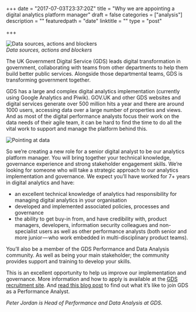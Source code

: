 +++
date = "2017-07-03T23:37:20Z"
title = "Why we are appointing a digital analytics platform manager"
draft = false
categories = ["analysis"]
description = ""
featuredpath = "date"
linktitle = ""
type = "post"

+++

![Data sources, actions and blockers](https://res.cloudinary.com/df1mif8sk/image/upload/v1499199354/hugo/dab._vt4h4s.jpg)<br>
_Data sources, actions and blockers_

The UK Government Digital Service (GDS) leads digital transformation in government, collaborating with teams from other departments to help them build better public services. Alongside those departmental teams, GDS is transforming government together.

GDS has a large and complex digital analytics implementation (currently using Google Analytics and Piwik). GOV.UK and other GDS websites and digital services generate over 500 million hits a year and there are around 1000 users, accessing data over a large number of properties and views. And as most of the digital performance analysts focus their work on the data needs of their agile team, it can be hard to find the time to do all the vital work to support and manage the platform behind this.

![Pointing at data](https://res.cloudinary.com/df1mif8sk/image/upload/v1499199355/hugo/point_ckmdjf.jpg)<br>

So we’re creating a new role for a senior digital analyst to be our analytics platform manager. You will bring together your technical knowledge, governance experience and strong stakeholder engagement skills. We’re looking for someone who will take a strategic approach to our analytics implementation and governance. We expect you’ll have worked for 7+ years in digital analytics and have:

* an excellent technical knowledge of analytics
had responsibility for managing digital analytics in your organisation
* developed and implemented associated policies, processes and governance
* the ability to get buy-in from, and have credibility with, product managers, developers, information security colleagues and non-specialist users as well as other performance analysts (both senior and more junior — who work embedded in multi-disciplinary product teams).

You’ll also be a member of the GDS Performance and Data Analysis community. As well as being your main stakeholder; the community provides support and training to develop your skills.

This is an excellent opportunity to help us improve our implementation and governance. More information and how to apply is available at the [GDS recruitment site](https://app.jobvite.com/j?cj=oqdy5fw0&s=PJblog_Blog).
And [read this blog post](https://gdsdata.blog.gov.uk/2017/02/14/joining-gds-as-a-performance-analyst/) to find out what it’s like to join GDS as a Performance Analyst.

*Peter Jordan is Head of Performance and Data Analysis at GDS.*
